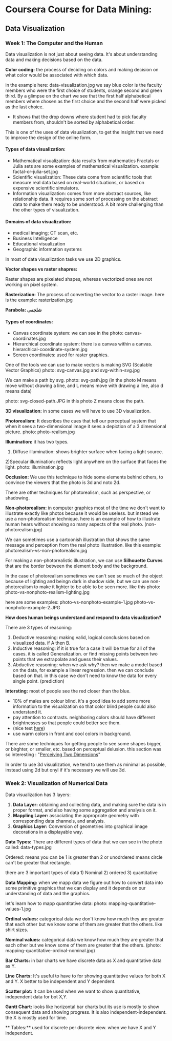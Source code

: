 # Coursera Course for Data Mining:


## Data Visualization


### Week 1: The Computer and the Human

Data visualization is not just about seeing data. It's about understanding data and making decisions based on the data.


__Color coding:__ the process of deciding on colors and making decision on what color would be associated with which data.

in the example here: data-visualization.jpg   we say blue color is the faculty members who were the first choice of students, orange second and green third. By a glimpse on the chart we see that the first half alphabetical members where chosen as the first choice and the second half were picked as the last choice.

- It shows that the drop downs where student had to pick faculty members from, shouldn't be sorted by alphabetical order.

This is one of the uses of data visualization, to get the insight that we need to improve the design of the online form.


#### Types of data visualization:

- Mathematical visualization: data results from mathematics
Fractals or Julia sets are some examples of mathematical visualization. example: factal-or-julia-set.jpg
- Scientific visualization: These data come from scientific tools that measure real data based on real-world situations, or based on expensive scientific simulators.
- Information visualization: comes from more abstract sources, like relationship data. It requires some sort of processing on the abstract data to make them ready to be understood. A bit more challenging than the other types of visualization.

#### Domains of data visualization:
- medical imaging; CT scan, etc.
- Business Intelligence
- Educational visualization
- Geographic information systems

In most of data visualization tasks we use 2D graphics.

__Vector shapes vs raster shapres:__

Raster shapes are pixelated shapes, whereas vectorized ones are not working on pixel system.

__Rasterization:__
The process of converting the vector to a raster image. here is the example: rasterization.jpg

__Parabola: شلجمی__

#### Types of coordinates:

- Canvas coordinate system: we can see in the photo: canvas-coordinates.jpg
- Hierarchical coordinate system: there is a canvas within a canvas.  hierarchical-coordinate-system.jpg
- Screen coordinates: used for raster graphics.


One of the tools we can use to make vectors is making SVG (Scalable Vector Graphics)
photo: svg-canvas.jpg and svg-within-svg.jpg

We can make a path by svg. photo: svg-path.jpg  (in the photo M means move without drawing a line, and L means move with drawing a line, also d means data)

photo: svg-closed-path.JPG  in this photo Z means close the path.

__3D visualization:__ in some cases we will have to use 3D visualization.

__Photorealism:__ It describes the cues that tell our perceptual system that when it sees a two-dimensional image it sees a depiction of a 3 dimensional picture.
photo: photo-realism.jpg

__Illumination:__ it has two types.

1) Diffuse illumination: shows brighter surface when facing a light source.

2)Specular illumination: reflects light anywhere on the surface that faces the light.
photo: illumination.jpg

__Occlusion:__ We use this technique to hide some elements behind others, to convince the viewers that the photo is 3d and noto 2d.

There are other techniques for photorealism, such as perspective, or shadowing.

__Non-photorealism:__ in computer graphics most of the time we don't want to illustrate exactly like photos because it would be useless. but instead we use a non-photorealism technique. here is an example of how to illustrate human hears without showing so many aspects of the real photo.    (non-photorealism.jpg)

We can sometimes use a cartoonish illustration that shows the same message and perception from the real photo illustration. like this example: photorealism-vs-non-photorealism.jpg

For making a non-photorealistic illustration, we can use __Silhouette Curves__ that are the border between the element body and the background.

In the case of photorealism sometimes we can't see so much of the object because of lighting and beingn dark in shadow side, but we can use non-photorealism to make it lighter to be able to be seen more. like this photo: photo-vs-nonphoto-realism-lighting.jpg

here are some examples:  photo-vs-nonphoto-example-1.jpg  photo-vs-nonphoto-example-2.JPG

__How does human beings understand and respond to data visualization?__

There are 3 types of reasoning:

1) Deductive reasoning: making valid, logical conclusions based on visualized data. if A then B.
2) Inductive reasoning: if it is true for a case it will be true for all of the cases. it is called Generalization. or find missing points between two points that we extrapolate and guess their values.
3) Abductive reasoning: when we ask why? then we make a model based on the data, for example a linear regression. then we can conclude based on that. in this case we don't need to know the data for every single point. (prediction)

__Intersting:__ most of people see the red closer than the blue.


- 10% of males are colour blind. it's a good idea to add some  more information to the visualization so that color blind people could also understand it.
- pay attention to contrasts. neighboring colors should have different brightnesses so that people could better see them.
- (nice test [here](http://www.rpdms.com/satillusion/))
- use warm colors in front and cool colors in background.

There are some techniques for getting people to see some shapes bigger, or birghter, or smaller, etc. based on perceptual delusion. this section was so interesting : "[Perceiving Two Dimensions](https://www.coursera.org/learn/datavisualization/lecture/BuZbn/1-3-5-perceiving-two-dimensions)"

In order to use 3d visualization, we tend to use them as minimal as possible, instead using 2d but onyl if it's necessary we will use 3d.

### Week 2: Visualization of Numerical Data

Data visualization has 3 layers:
1) **Data Layer:** obtaining and collecting data, and making sure the data is in proper format, and also having some aggregation and analysis on it.
2) **Mappling Layer:** associating the appropriate geometry with corresponding data channels, and analysis.
3) **Graphics Layer:** Conversion of geometries into graphical image decorations in a displayable way.

__Data Types:__ There are different types of data that we can see in the photo called: data-types.jpg


Ordered: means you can be 1 is greater than 2 or unodrdered means circle can't be greater that rectangle.

there are 3 important types of data 1) Nominal   2) ordered 3) quantitative

__Data Mapping:__ when we mapp data we figure out how to convert data into some primitive graphics that we can display and it depends on our understanding of data and the graphics.

let's learn how to mapp quantitative data:  photo: mapping-quantitative-values-1.jpg

__Ordinal values:__ categorical data we don't know how much they are greater that each other but we know some of them are greater that the others. like shirt sizes.


__Nominal values:__ categorical data we  know how much they are greater that each other but we know some of them are greater that the others.
(photo: mapping-quantitative-ordinal-nominal.jpg)

**Bar Charts:** in bar charts we have discrete data as X and quantitative data as Y.

**Line Charts:** It's useful to have to for showing quantitative values for both X and Y. X better to be independent and Y dependent.

**Scatter plot:** It can be used when we want to show quantitative, independent data for bot X,Y.

**Gantt Chart:** looks like horizontal bar charts but its use is mostly to show consequent data and showing progress. It is also independent-independent. the X is mostly used for time.

** Tables:** used for discrete per discrete view. when we have X and Y independent.
